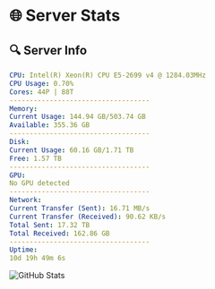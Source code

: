 # 🌐 Server Stats
## 🔍 Server Info
```yaml
CPU: Intel(R) Xeon(R) CPU E5-2699 v4 @ 1284.03MHz
CPU Usage: 0.70%
Cores: 44P | 88T
-----------------------------------
Memory:
Current Usage: 144.94 GB/503.74 GB
Available: 355.36 GB
-----------------------------------
Disk:
Current Usage: 60.16 GB/1.71 TB
Free: 1.57 TB
-----------------------------------
GPU:
No GPU detected
-----------------------------------
Network:
Current Transfer (Sent): 16.71 MB/s
Current Transfer (Received): 90.62 KB/s
Total Sent: 17.32 TB
Total Received: 162.86 GB
-----------------------------------
Uptime:
10d 19h 49m 6s
```
![GitHub Stats](https://img.shields.io/badge/Updated-2025-03-18_17:11:55-blue)